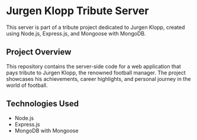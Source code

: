 # Jurgen Klopp Tribute Server

This server is part of a tribute project dedicated to Jurgen Klopp, created using Node.js, Express.js, and Mongoose with MongoDB.

## Project Overview

This repository contains the server-side code for a web application that pays tribute to Jurgen Klopp, the renowned football manager. The project showcases his achievements, career highlights, and personal journey in the world of football.

## Technologies Used

- Node.js
- Express.js
- MongoDB with Mongoose
